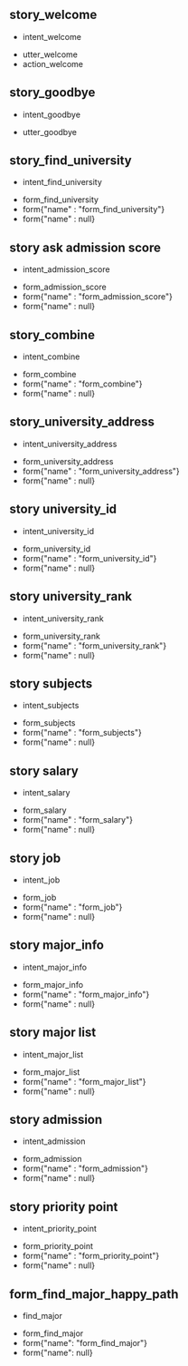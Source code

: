 ## story_welcome   
* intent_welcome
- utter_welcome
- action_welcome
## story_goodbye
* intent_goodbye
- utter_goodbye
## story_find_university
* intent_find_university
- form_find_university
- form{"name" : "form_find_university"}
- form{"name" : null}

## story ask admission score
* intent_admission_score
- form_admission_score
- form{"name" : "form_admission_score"}
- form{"name" : null}

## story_combine
* intent_combine
- form_combine
- form{"name" : "form_combine"}
- form{"name" : null}

## story_university_address
* intent_university_address
- form_university_address
- form{"name" : "form_university_address"}
- form{"name" : null}

## story university_id
* intent_university_id
- form_university_id
- form{"name" : "form_university_id"}
- form{"name" : null}

## story university_rank
* intent_university_rank
- form_university_rank
- form{"name" : "form_university_rank"}
- form{"name" : null}

## story subjects
* intent_subjects
- form_subjects
- form{"name" : "form_subjects"}
- form{"name" : null}

## story salary
* intent_salary
- form_salary
- form{"name" : "form_salary"}
- form{"name" : null}

## story job
* intent_job
- form_job
- form{"name" : "form_job"}
- form{"name" : null}

## story major_info
* intent_major_info
- form_major_info
- form{"name" : "form_major_info"}
- form{"name" : null}

## story major list
* intent_major_list
- form_major_list
- form{"name" : "form_major_list"}
- form{"name" : null}


## story admission
* intent_admission
- form_admission
- form{"name" : "form_admission"}
- form{"name" : null}

## story priority point
* intent_priority_point
- form_priority_point
- form{"name" : "form_priority_point"}
- form{"name" : null}

## form_find_major_happy_path
* find_major
- form_find_major
- form{"name": "form_find_major"} 
- form{"name": null} 


